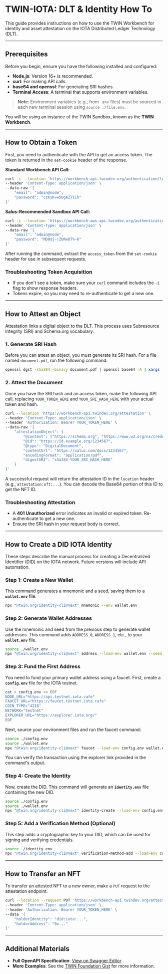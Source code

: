 # TWIN-IOTA: DLT & Identity How To

This guide provides instructions on how to use the TWIN Workbench for identity and asset attestation on the IOTA Distributed Ledger Technology (DLT).

---

## Prerequisites

Before you begin, ensure you have the following installed and configured:

- **Node.js**: Version 16+ is recommended.
- **curl**: For making API calls.
- **base64 and openssl**: For generating SRI hashes.
- **Terminal Access**: A terminal that supports environment variables.

> **Note**: Environment variables (e.g., from `.env` files) must be sourced in each new terminal session using `source ./file.env`.

You will be using an instance of the TWIN Sandbox, known as the **TWIN Workbench**.

---

## How to Obtain a Token

First, you need to authenticate with the API to get an access token. The token is returned in the `set-cookie` header of the response.

**Standard Workbench API Call:**

```sh
curl -i --location 'https://workbench-api.twindev.org/authentication/login' \
--header 'Content-Type: application/json' \
--data-raw '{
    "email": "admin@node",
    "password": "czKxK=w5UgAZ}}Lh"
}'
```

**Salus-Recommended Sandbox API Call:**

```sh
curl -i --location 'https://workbench-aws-api.twindev.org/authentication/login' \
--header 'Content-Type: application/json' \
--data-raw '{
    "email": "admin@node",
    "password": "MD0$j~!ZURwOT%~6"
}'
```

After running the command, extract the `access_token` from the `set-cookie` header for use in subsequent requests.

### Troubleshooting Token Acquisition

- If you don't see a token, make sure your `curl` command includes the `-i` flag to show response headers.
- Tokens expire, so you may need to re-authenticate to get a new one.

---

## How to Attest an Object

Attestation links a digital object to the DLT. This process uses Subresource Integrity (SRI) and Schema.org vocabulary.

### 1\. Generate SRI Hash

Before you can attest an object, you must generate its SRI hash. For a file named `document.pdf`, run the following command:

```sh
openssl dgst -sha384 -binary document.pdf | openssl base64 -A | xargs -I {} echo "sha384-{}"
```

### 2\. Attest the Document

Once you have the SRI hash and an access token, make the following API call, replacing `YOUR_TOKEN_HERE` and `YOUR_SRI_HASH_HERE` with your actual token and hash.

```sh
curl --location 'https://workbench-api.twindev.org/attestation' \
--header 'Content-Type: application/json' \
--header 'Authorization: Bearer YOUR_TOKEN_HERE' \
--data-raw '{
    "attestationObject": {
        "@context": ["https://schema.org", "https://www.w3.org/ns/credentials/v2"],
        "@id": "https://id.example.org/1234567",
        "@type": "DigitalDocument",
        "contentUrl": "https://salus.com/docs/1234567",
        "encodingFormat": "application/pdf",
        "digestSRI": "sha384-YOUR_SRI_HASH_HERE"
    }
}'
```

A successful request will return the attestation ID in the `location` header (e.g., `attestation:nft:...`). You can decode the Base64 portion of this ID to get the NFT ID.

### Troubleshooting Attestation

- A **401 Unauthorized** error indicates an invalid or expired token. Re-authenticate to get a new one.
- Ensure the SRI hash in your request body is correct.

---

## How to Create a DID IOTA Identity

These steps describe the manual process for creating a Decentralized Identifier (DID) on the IOTA network. Future versions will include API automation.

### Step 1: Create a New Wallet

This command generates a mnemonic and a seed, saving them to a **`wallet.env`** file.

```sh
npx "@twin.org/identity-cli@next" mnemonic --env wallet.env
```

### Step 2: Generate Wallet Addresses

Use the mnemonic and seed from the previous step to generate wallet addresses. This command adds `ADDRESS_0`, `ADDRESS_1`, etc., to your **`wallet.env`** file.

```sh
source ./wallet.env
npx "@twin.org/identity-cli@next" address --load-env wallet.env --seed $SEED --count 2 --env wallet.env --merge-env
```

### Step 3: Fund the First Address

You need to fund your primary wallet address using a faucet. First, create a **`config.env`** file for the IOTA testnet.

```sh
cat > config.env << EOF
NODE_URL="https://api.testnet.iota.cafe"
FAUCET_URL="https://faucet.testnet.iota.cafe"
COIN_TYPE="4218"
NETWORK="testnet"
EXPLORER_URL="https://explorer.iota.org/"
EOF
```

Next, source your environment files and run the faucet command:

```sh
source ./config.env
source ./wallet.env
npx "@twin.org/identity-cli@next" faucet --load-env config.env wallet.env --address $ADDRESS_0 --network $NETWORK
```

You can verify the transaction using the explorer link provided in the command's output.

### Step 4: Create the Identity

Now, create the DID. This command will generate an **`identity.env`** file containing the new DID.

```sh
source ./config.env
source ./wallet.env
npx "@twin.org/identity-cli@next" identity-create --load-env config.env wallet.env --seed $SEED --address-index 0 --env identity.env
```

### Step 5: Add a Verification Method (Optional)

This step adds a cryptographic key to your DID, which can be used for signing and verifying credentials.

```sh
source ./identity.env
npx "@twin.org/identity-cli@next" verification-method-add --load-env config.env wallet.env identity.env --seed '!SEED' --did '!DID' --type verificationMethod --env verification-method.env
```

---

## How to Transfer an NFT

To transfer an attested NFT to a new owner, make a `PUT` request to the attestation endpoint.

```sh
curl --location --request PUT 'https://workbench-api.twindev.org/attestation/YOUR_ATTESTATION_ID/transfer' \
--header 'Content-Type: application/json' \
--header 'Authorization: Bearer YOUR_TOKEN_HERE' \
--data '{
    "holderIdentity": "did:iota:...",
    "holderAddress": "0x..."
}'
```

---

## Additional Materials

- **Full OpenAPI Specification**: [View on Swagger Editor](https://editor-next.swagger.io/?url=https://raw.githubusercontent.com/twinfoundation/workbench/refs/heads/next/apps/workbench-server/docs/open-api/spec.json) .
- **More Examples**: See the [TWIN Foundation Gist](https://gist.github.com/sadick254/92a76349ef8741391e4bf044aed0ad2d) for more information.
